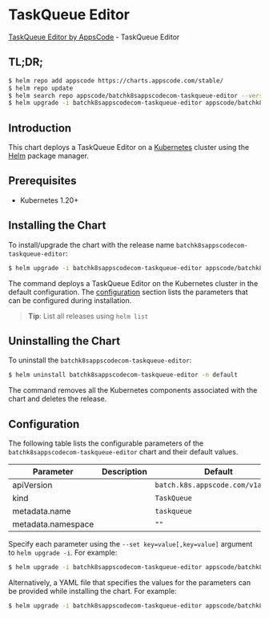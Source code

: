 # TaskQueue Editor

[TaskQueue Editor by AppsCode](https://appscode.com) - TaskQueue Editor

## TL;DR;

```bash
$ helm repo add appscode https://charts.appscode.com/stable/
$ helm repo update
$ helm search repo appscode/batchk8sappscodecom-taskqueue-editor --version=v0.19.0
$ helm upgrade -i batchk8sappscodecom-taskqueue-editor appscode/batchk8sappscodecom-taskqueue-editor -n default --create-namespace --version=v0.19.0
```

## Introduction

This chart deploys a TaskQueue Editor on a [Kubernetes](http://kubernetes.io) cluster using the [Helm](https://helm.sh) package manager.

## Prerequisites

- Kubernetes 1.20+

## Installing the Chart

To install/upgrade the chart with the release name `batchk8sappscodecom-taskqueue-editor`:

```bash
$ helm upgrade -i batchk8sappscodecom-taskqueue-editor appscode/batchk8sappscodecom-taskqueue-editor -n default --create-namespace --version=v0.19.0
```

The command deploys a TaskQueue Editor on the Kubernetes cluster in the default configuration. The [configuration](#configuration) section lists the parameters that can be configured during installation.

> **Tip**: List all releases using `helm list`

## Uninstalling the Chart

To uninstall the `batchk8sappscodecom-taskqueue-editor`:

```bash
$ helm uninstall batchk8sappscodecom-taskqueue-editor -n default
```

The command removes all the Kubernetes components associated with the chart and deletes the release.

## Configuration

The following table lists the configurable parameters of the `batchk8sappscodecom-taskqueue-editor` chart and their default values.

|     Parameter      | Description |                   Default                    |
|--------------------|-------------|----------------------------------------------|
| apiVersion         |             | <code>batch.k8s.appscode.com/v1alpha1</code> |
| kind               |             | <code>TaskQueue</code>                       |
| metadata.name      |             | <code>taskqueue</code>                       |
| metadata.namespace |             | <code>""</code>                              |


Specify each parameter using the `--set key=value[,key=value]` argument to `helm upgrade -i`. For example:

```bash
$ helm upgrade -i batchk8sappscodecom-taskqueue-editor appscode/batchk8sappscodecom-taskqueue-editor -n default --create-namespace --version=v0.19.0 --set apiVersion=batch.k8s.appscode.com/v1alpha1
```

Alternatively, a YAML file that specifies the values for the parameters can be provided while
installing the chart. For example:

```bash
$ helm upgrade -i batchk8sappscodecom-taskqueue-editor appscode/batchk8sappscodecom-taskqueue-editor -n default --create-namespace --version=v0.19.0 --values values.yaml
```
